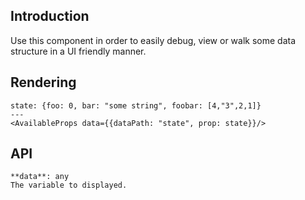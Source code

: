 ## Introduction
Use this component in order to easily debug, view or walk some data structure in a UI friendly manner.

## Rendering

```react
state: {foo: 0, bar: "some string", foobar: [4,"3",2,1]}
---
<AvailableProps data={{dataPath: "state", prop: state}}/>
```

## API

```hint|neutral
**data**: any
The variable to displayed.
```
